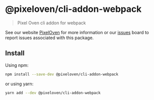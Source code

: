 # @pixeloven/cli-addon-webpack

> Pixel Oven cli addon for webpack

See our website [PixelOven](https://www.pixeloven.com/) for more information or our [issues](https://github.com/pixeloven/pixeloven/issues) board to report issues associated with this package.

## Install

Using npm:

```sh
npm install --save-dev @pixeloven/cli-addon-webpack
```

or using yarn:

```sh
yarn add --dev @pixeloven/cli-addon-webpack
```
